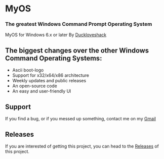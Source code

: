 # MyOS
### The greatest Windows Command Prompt Operating System
MyOS for Windows 6.x or later
By [Duckloveshack](https://www.github.com/Duckloveshack)

## The biggest changes over the other Windows Command Operating Systems:
* Ascii boot-logo
* Support for x32/x64/x86 architecture
* Weekly updates and public releases
* An open-source code
* An easy and user-friendly UI

## Support
If you find a bug, or if you messed up something, contact me on my [Gmail](https://mail.google.com/mail/?view=cm&fs=1&to=duckloveshack@gmail.com)

## Releases
If you are interested of getting this project, you can head to the [Releases](https://www.github.com/Duckloveshack/MyOS/releases) of this project.
